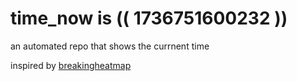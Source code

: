 # time_now is (( 1736751600232 ))

an automated repo that shows the currnent time

inspired by [breakingheatmap](https://github.com/breakingheatmap/breakingheatmap)